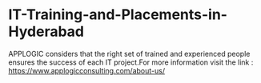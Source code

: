 # IT-Training-and-Placements-in-Hyderabad
APPLOGIC considers that the right set of trained and experienced people ensures the success of each IT project.For more information visit the link : https://www.applogicconsulting.com/about-us/
